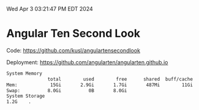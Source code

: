 Wed Apr  3 03:21:47 PM EDT 2024

# Angular Ten Second Look

Code: https://github.com/kusl/angulartensecondlook

Deployment: https://github.com/angularten/angularten.github.io

```bash
System Memory
               total        used        free      shared  buff/cache   available
Mem:            15Gi       2.9Gi       1.7Gi       487Mi        11Gi        12Gi
Swap:          8.0Gi          0B       8.0Gi
System Storage
1.2G	.
```
```bash

